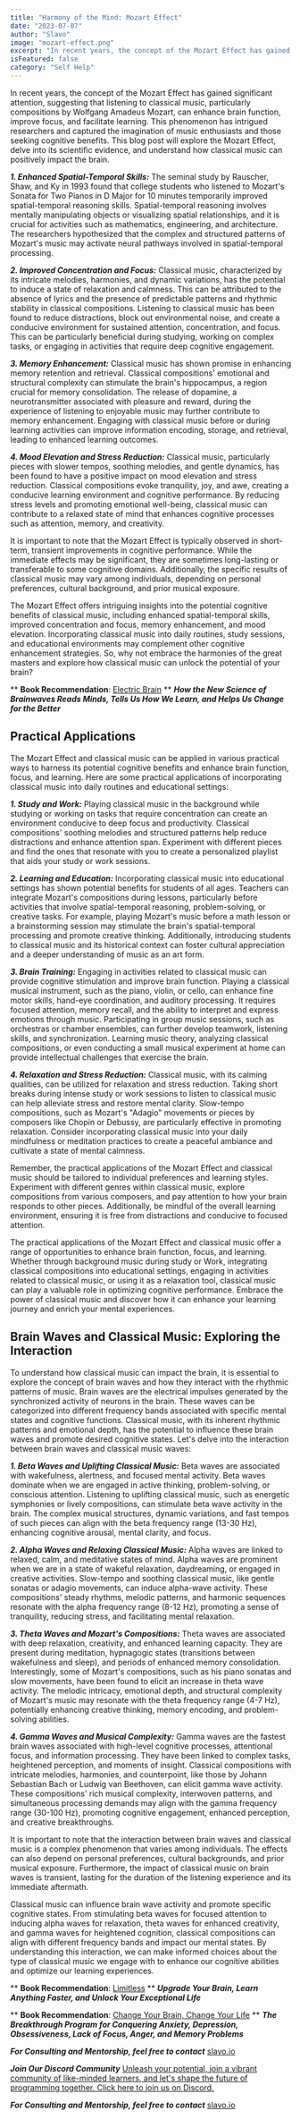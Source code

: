 ```yaml
---
title: "Harmony of the Mind: Mozart Effect"
date: "2023-07-07"
author: "Slavo"
image: "mozart-effect.png"
excerpt: "In recent years, the concept of the Mozart Effect has gained significant attention, suggesting that listening to classical music, particularly compositions by Wolfgang Amadeus Mozart, can enhance brain function..."
isFeatured: false
category: "Self Help"
---
```


In recent years, the concept of the Mozart Effect has gained significant attention, suggesting that listening to classical music, particularly compositions by Wolfgang Amadeus Mozart, can enhance brain function, improve focus, and facilitate learning. This phenomenon has intrigued researchers and captured the imagination of music enthusiasts and those seeking cognitive benefits. This blog post will explore the Mozart Effect, delve into its scientific evidence, and understand how classical music can positively impact the brain.

**_1. Enhanced Spatial-Temporal Skills:_**
The seminal study by Rauscher, Shaw, and Ky in 1993 found that college students who listened to Mozart's Sonata for Two Pianos in D Major for 10 minutes temporarily improved spatial-temporal reasoning skills. Spatial-temporal reasoning involves mentally manipulating objects or visualizing spatial relationships, and it is crucial for activities such as mathematics, engineering, and architecture. The researchers hypothesized that the complex and structured patterns of Mozart's music may activate neural pathways involved in spatial-temporal processing.

**_2. Improved Concentration and Focus:_**
Classical music, characterized by its intricate melodies, harmonies, and dynamic variations, has the potential to induce a state of relaxation and calmness. This can be attributed to the absence of lyrics and the presence of predictable patterns and rhythmic stability in classical compositions. Listening to classical music has been found to reduce distractions, block out environmental noise, and create a conducive environment for sustained attention, concentration, and focus. This can be particularly beneficial during studying, working on complex tasks, or engaging in activities that require deep cognitive engagement.

**_3. Memory Enhancement:_**
Classical music has shown promise in enhancing memory retention and retrieval. Classical compositions' emotional and structural complexity can stimulate the brain's hippocampus, a region crucial for memory consolidation. The release of dopamine, a neurotransmitter associated with pleasure and reward, during the experience of listening to enjoyable music may further contribute to memory enhancement. Engaging with classical music before or during learning activities can improve information encoding, storage, and retrieval, leading to enhanced learning outcomes.

**_4. Mood Elevation and Stress Reduction:_**
Classical music, particularly pieces with slower tempos, soothing melodies, and gentle dynamics, has been found to have a positive impact on mood elevation and stress reduction. Classical compositions evoke tranquility, joy, and awe, creating a conducive learning environment and cognitive performance. By reducing stress levels and promoting emotional well-being, classical music can contribute to a relaxed state of mind that enhances cognitive processes such as attention, memory, and creativity.

It is important to note that the Mozart Effect is typically observed in short-term, transient improvements in cognitive performance. While the immediate effects may be significant, they are sometimes long-lasting or transferable to some cognitive domains. Additionally, the specific results of classical music may vary among individuals, depending on personal preferences, cultural background, and prior musical exposure.

The Mozart Effect offers intriguing insights into the potential cognitive benefits of classical music, including enhanced spatial-temporal skills, improved concentration and focus, memory enhancement, and mood elevation. Incorporating classical music into daily routines, study sessions, and educational environments may complement other cognitive enhancement strategies. So, why not embrace the harmonies of the great masters and explore how classical music can unlock the potential of your brain?

\*\* **Book Recommendation**: [Electric Brain](https://amzn.to/3PLjpoV)
\*\* **_How the New Science of Brainwaves Reads Minds, Tells Us How We Learn, and Helps Us Change for the Better_**

## Practical Applications

The Mozart Effect and classical music can be applied in various practical ways to harness its potential cognitive benefits and enhance brain function, focus, and learning. Here are some practical applications of incorporating classical music into daily routines and educational settings:

**_1. Study and Work:_**
Playing classical music in the background while studying or working on tasks that require concentration can create an environment conducive to deep focus and productivity. Classical compositions' soothing melodies and structured patterns help reduce distractions and enhance attention span. Experiment with different pieces and find the ones that resonate with you to create a personalized playlist that aids your study or work sessions.

**_2. Learning and Education:_**
Incorporating classical music into educational settings has shown potential benefits for students of all ages. Teachers can integrate Mozart's compositions during lessons, particularly before activities that involve spatial-temporal reasoning, problem-solving, or creative tasks. For example, playing Mozart's music before a math lesson or a brainstorming session may stimulate the brain's spatial-temporal processing and promote creative thinking. Additionally, introducing students to classical music and its historical context can foster cultural appreciation and a deeper understanding of music as an art form.

**_3. Brain Training:_**
Engaging in activities related to classical music can provide cognitive stimulation and improve brain function. Playing a classical musical instrument, such as the piano, violin, or cello, can enhance fine motor skills, hand-eye coordination, and auditory processing. It requires focused attention, memory recall, and the ability to interpret and express emotions through music. Participating in group music sessions, such as orchestras or chamber ensembles, can further develop teamwork, listening skills, and synchronization. Learning music theory, analyzing classical compositions, or even conducting a small musical experiment at home can provide intellectual challenges that exercise the brain.

**_4. Relaxation and Stress Reduction:_**
Classical music, with its calming qualities, can be utilized for relaxation and stress reduction. Taking short breaks during intense study or work sessions to listen to classical music can help alleviate stress and restore mental clarity. Slow-tempo compositions, such as Mozart's "Adagio" movements or pieces by composers like Chopin or Debussy, are particularly effective in promoting relaxation. Consider incorporating classical music into your daily mindfulness or meditation practices to create a peaceful ambiance and cultivate a state of mental calmness.

Remember, the practical applications of the Mozart Effect and classical music should be tailored to individual preferences and learning styles. Experiment with different genres within classical music, explore compositions from various composers, and pay attention to how your brain responds to other pieces. Additionally, be mindful of the overall learning environment, ensuring it is free from distractions and conducive to focused attention.

The practical applications of the Mozart Effect and classical music offer a range of opportunities to enhance brain function, focus, and learning. Whether through background music during study or Work, integrating classical compositions into educational settings, engaging in activities related to classical music, or using it as a relaxation tool, classical music can play a valuable role in optimizing cognitive performance. Embrace the power of classical music and discover how it can enhance your learning journey and enrich your mental experiences.

## Brain Waves and Classical Music: Exploring the Interaction

To understand how classical music can impact the brain, it is essential to explore the concept of brain waves and how they interact with the rhythmic patterns of music. Brain waves are the electrical impulses generated by the synchronized activity of neurons in the brain. These waves can be categorized into different frequency bands associated with specific mental states and cognitive functions. Classical music, with its inherent rhythmic patterns and emotional depth, has the potential to influence these brain waves and promote desired cognitive states. Let's delve into the interaction between brain waves and classical music waves:

**_1. Beta Waves and Uplifting Classical Music:_**
Beta waves are associated with wakefulness, alertness, and focused mental activity. Beta waves dominate when we are engaged in active thinking, problem-solving, or conscious attention. Listening to uplifting classical music, such as energetic symphonies or lively compositions, can stimulate beta wave activity in the brain. The complex musical structures, dynamic variations, and fast tempos of such pieces can align with the beta frequency range (13-30 Hz), enhancing cognitive arousal, mental clarity, and focus.

**_2. Alpha Waves and Relaxing Classical Music:_**
Alpha waves are linked to relaxed, calm, and meditative states of mind. Alpha waves are prominent when we are in a state of wakeful relaxation, daydreaming, or engaged in creative activities. Slow-tempo and soothing classical music, like gentle sonatas or adagio movements, can induce alpha-wave activity. These compositions' steady rhythms, melodic patterns, and harmonic sequences resonate with the alpha frequency range (8-12 Hz), promoting a sense of tranquility, reducing stress, and facilitating mental relaxation.

**_3. Theta Waves and Mozart's Compositions:_**
Theta waves are associated with deep relaxation, creativity, and enhanced learning capacity. They are present during meditation, hypnagogic states (transitions between wakefulness and sleep), and periods of enhanced memory consolidation. Interestingly, some of Mozart's compositions, such as his piano sonatas and slow movements, have been found to elicit an increase in theta wave activity. The melodic intricacy, emotional depth, and structural complexity of Mozart's music may resonate with the theta frequency range (4-7 Hz), potentially enhancing creative thinking, memory encoding, and problem-solving abilities.

**_4. Gamma Waves and Musical Complexity:_**
Gamma waves are the fastest brain waves associated with high-level cognitive processes, attentional focus, and information processing. They have been linked to complex tasks, heightened perception, and moments of insight. Classical compositions with intricate melodies, harmonies, and counterpoint, like those by Johann Sebastian Bach or Ludwig van Beethoven, can elicit gamma wave activity. These compositions' rich musical complexity, interwoven patterns, and simultaneous processing demands may align with the gamma frequency range (30-100 Hz), promoting cognitive engagement, enhanced perception, and creative breakthroughs.

It is important to note that the interaction between brain waves and classical music is a complex phenomenon that varies among individuals. The effects can also depend on personal preferences, cultural backgrounds, and prior musical exposure. Furthermore, the impact of classical music on brain waves is transient, lasting for the duration of the listening experience and its immediate aftermath.

Classical music can influence brain wave activity and promote specific cognitive states. From stimulating beta waves for focused attention to inducing alpha waves for relaxation, theta waves for enhanced creativity, and gamma waves for heightened cognition, classical compositions can align with different frequency bands and impact our mental states. By understanding this interaction, we can make informed choices about the type of classical music we engage with to enhance our cognitive abilities and optimize our learning experiences.

\*\* **Book Recommendation**: [Limitless](https://amzn.to/44q7u3U)
\*\* **_Upgrade Your Brain, Learn Anything Faster, and Unlock Your Exceptional Life_**

\*\* **Book Recommendation**: [Change Your Brain, Change Your Life](https://amzn.to/44rO5ja)
\*\* **_The Breakthrough Program for Conquering Anxiety, Depression, Obsessiveness, Lack of Focus, Anger, and Memory Problems_**

**_For Consulting and Mentorship, feel free to contact_** [slavo.io](/contact)

**_Join Our Discord Community_** [Unleash your potential, join a vibrant community of like-minded learners, and let's shape the future of programming together. Click here to join us on Discord.](https://discord.gg/aN9Pgzz2)

**_For Consulting and Mentorship, feel free to contact_** [slavo.io](/contact)
